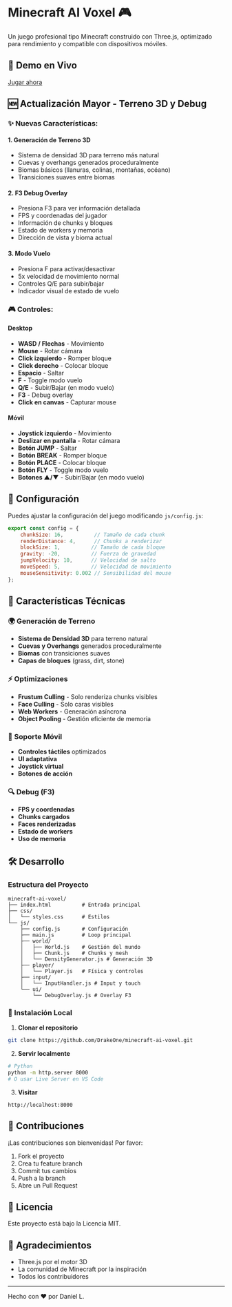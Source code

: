 # Minecraft AI Voxel 🎮

Un juego profesional tipo Minecraft construido con Three.js, optimizado para rendimiento y compatible con dispositivos móviles.

## 🚀 Demo en Vivo

[Jugar ahora](https://drakeone.github.io/minecraft-ai-voxel/)

## 🆕 Actualización Mayor - Terreno 3D y Debug

### ✨ Nuevas Características:

#### 1. **Generación de Terreno 3D**
- Sistema de densidad 3D para terreno más natural
- Cuevas y overhangs generados proceduralmente
- Biomas básicos (llanuras, colinas, montañas, océano)
- Transiciones suaves entre biomas

#### 2. **F3 Debug Overlay**
- Presiona F3 para ver información detallada
- FPS y coordenadas del jugador
- Información de chunks y bloques
- Estado de workers y memoria
- Dirección de vista y bioma actual

#### 3. **Modo Vuelo**
- Presiona F para activar/desactivar
- 5x velocidad de movimiento normal
- Controles Q/E para subir/bajar
- Indicador visual de estado de vuelo

### 🎮 Controles:

#### Desktop
- **WASD / Flechas** - Movimiento
- **Mouse** - Rotar cámara
- **Click izquierdo** - Romper bloque
- **Click derecho** - Colocar bloque
- **Espacio** - Saltar
- **F** - Toggle modo vuelo
- **Q/E** - Subir/Bajar (en modo vuelo)
- **F3** - Debug overlay
- **Click en canvas** - Capturar mouse

#### Móvil
- **Joystick izquierdo** - Movimiento
- **Deslizar en pantalla** - Rotar cámara
- **Botón JUMP** - Saltar
- **Botón BREAK** - Romper bloque
- **Botón PLACE** - Colocar bloque
- **Botón FLY** - Toggle modo vuelo
- **Botones ▲/▼** - Subir/Bajar (en modo vuelo)

## 🔧 Configuración

Puedes ajustar la configuración del juego modificando `js/config.js`:

```javascript
export const config = {
    chunkSize: 16,          // Tamaño de cada chunk
    renderDistance: 4,      // Chunks a renderizar
    blockSize: 1,          // Tamaño de cada bloque
    gravity: -20,          // Fuerza de gravedad
    jumpVelocity: 10,      // Velocidad de salto
    moveSpeed: 5,          // Velocidad de movimiento
    mouseSensitivity: 0.002 // Sensibilidad del mouse
};
```

## 🎯 Características Técnicas

### 🌍 Generación de Terreno
- **Sistema de Densidad 3D** para terreno natural
- **Cuevas y Overhangs** generados proceduralmente
- **Biomas** con transiciones suaves
- **Capas de bloques** (grass, dirt, stone)

### ⚡ Optimizaciones
- **Frustum Culling** - Solo renderiza chunks visibles
- **Face Culling** - Solo caras visibles
- **Web Workers** - Generación asíncrona
- **Object Pooling** - Gestión eficiente de memoria

### 📱 Soporte Móvil
- **Controles táctiles** optimizados
- **UI adaptativa**
- **Joystick virtual**
- **Botones de acción**

### 🔍 Debug (F3)
- **FPS y coordenadas**
- **Chunks cargados**
- **Faces renderizadas**
- **Estado de workers**
- **Uso de memoria**

## 🛠️ Desarrollo

### Estructura del Proyecto
```
minecraft-ai-voxel/
├── index.html          # Entrada principal
├── css/
│   └── styles.css      # Estilos
└── js/
    ├── config.js       # Configuración
    ├── main.js         # Loop principal
    ├── world/
    │   ├── World.js    # Gestión del mundo
    │   ├── Chunk.js    # Chunks y mesh
    │   └── DensityGenerator.js # Generación 3D
    ├── player/
    │   └── Player.js   # Física y controles
    ├── input/
    │   └── InputHandler.js # Input y touch
    └── ui/
        └── DebugOverlay.js # Overlay F3
```

### 🚀 Instalación Local

1. **Clonar el repositorio**
```bash
git clone https://github.com/DrakeOne/minecraft-ai-voxel.git
```

2. **Servir localmente**
```bash
# Python
python -m http.server 8000
# O usar Live Server en VS Code
```

3. **Visitar**
```
http://localhost:8000
```

## 🤝 Contribuciones

¡Las contribuciones son bienvenidas! Por favor:

1. Fork el proyecto
2. Crea tu feature branch
3. Commit tus cambios
4. Push a la branch
5. Abre un Pull Request

## 📄 Licencia

Este proyecto está bajo la Licencia MIT.

## 🙏 Agradecimientos

- Three.js por el motor 3D
- La comunidad de Minecraft por la inspiración
- Todos los contribuidores

---

Hecho con ❤️ por Daniel L.